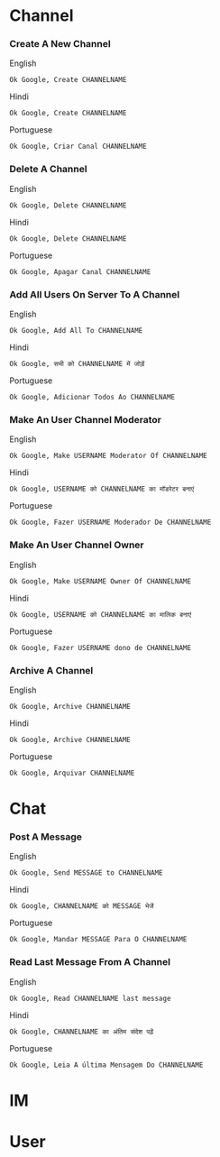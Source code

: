 # Channel

### Create A New Channel

English

```
Ok Google, Create CHANNELNAME
```

Hindi

```
Ok Google, Create CHANNELNAME
```

Portuguese

```
Ok Google, Criar Canal CHANNELNAME
```

### Delete A Channel

English

```
Ok Google, Delete CHANNELNAME
```

Hindi

```
Ok Google, Delete CHANNELNAME
```

Portuguese

```
Ok Google, Apagar Canal CHANNELNAME
```

### Add All Users On Server To A Channel

English

```
Ok Google, Add All To CHANNELNAME
```

Hindi

```
Ok Google, सभी को CHANNELNAME में जोड़ें
```

Portuguese

```
Ok Google, Adicionar Todos Ao CHANNELNAME
```

### Make An User Channel Moderator

English

```
Ok Google, Make USERNAME Moderator Of CHANNELNAME
```

Hindi

```
Ok Google, USERNAME को CHANNELNAME का मॉडरेटर बनाएं
```

Portuguese

```
Ok Google, Fazer USERNAME Moderador De CHANNELNAME
```

### Make An User Channel Owner

English

```
Ok Google, Make USERNAME Owner Of CHANNELNAME
```

Hindi

```
Ok Google, USERNAME को CHANNELNAME का मालिक बनाएं
```

Portuguese

```
Ok Google, Fazer USERNAME dono de CHANNELNAME
```

### Archive A Channel

English

```
Ok Google, Archive CHANNELNAME
```

Hindi

```
Ok Google, Archive CHANNELNAME
```

Portuguese

```
Ok Google, Arquivar CHANNELNAME
```

# Chat

### Post A Message

English

```
Ok Google, Send MESSAGE to CHANNELNAME
```

Hindi

```
Ok Google, CHANNELNAME को MESSAGE भेजें
```

Portuguese

```
Ok Google, Mandar MESSAGE Para O CHANNELNAME
```

### Read Last Message From A Channel

English

```
Ok Google, Read CHANNELNAME last message
```

Hindi

```
Ok Google, CHANNELNAME का अंतिम संदेश पढ़ें
```

Portuguese

```
Ok Google, Leia A última Mensagem Do CHANNELNAME
```

# IM

# User
